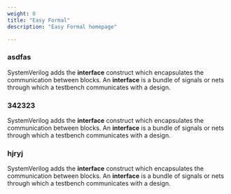 ```yaml
---
weight: 0
title: "Easy Formal"
description: "Easy Formal homepage"

---
```


### asdfas
SystemVerilog adds the ****interface**** construct which encapsulates the communication between blocks. An ****interface**** is a bundle of signals or nets through which a testbench communicates with a design. 


### 342323
SystemVerilog adds the ****interface**** construct which encapsulates the communication between blocks. An ****interface**** is a bundle of signals or nets through which a testbench communicates with a design. 

### hjryj

SystemVerilog adds the ****interface**** construct which encapsulates the communication between blocks. An ****interface**** is a bundle of signals or nets through which a testbench communicates with a design. 
